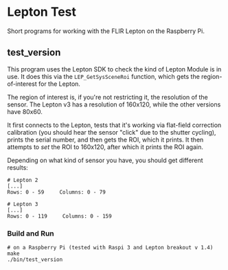 # Lepton Test

Short programs for working with the FLIR Lepton on the Raspberry Pi.

## test_version

This program uses the Lepton SDK to check the kind of Lepton Module is in use.
It does this via the `LEP_GetSysSceneRoi` function, which gets the region-of-interest for the Lepton.

The region of interest is, if you're not restricting it, the resolution of the sensor.
The Lepton v3 has a resolution of 160x120, while the other versions have 80x60.

It first connects to the Lepton, tests that it's working via flat-field correction calibration (you should hear the sensor "click" due to the shutter cycling), prints the serial number, and then gets the ROI, which it prints.
It then attempts to *set* the ROI to 160x120, after which it prints the ROI again.

Depending on what kind of sensor you have, you should get different results:

```
# Lepton 2
[...]
Rows: 0 - 59     Columns: 0 - 79

# Lepton 3
[...]
Rows: 0 - 119     Columns: 0 - 159
```


### Build and Run

```
# on a Raspberry Pi (tested with Raspi 3 and Lepton breakout v 1.4)
make
./bin/test_version
```

